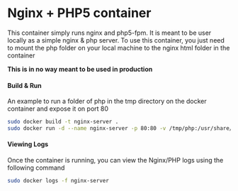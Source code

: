 # Nginx + PHP5 container

This container simply runs nginx and php5-fpm. It is meant to be user locally as a simple nginx & php server. To use this container, you just need to mount the php folder on your local machine to the nginx html folder in the container

**This is in no way meant to be used in production**

#### Build & Run
An example to run a folder of php in the tmp directory on the docker container and expose it on port 80

```bash
sudo docker build -t nginx-server .
sudo docker run -d --name nginx-server -p 80:80 -v /tmp/php:/usr/share/nginx/html nginx-test
```

#### Viewing Logs
Once the container is running, you can view the Nginx/PHP logs using the following command

```bash
sudo docker logs -f nginx-server
```
